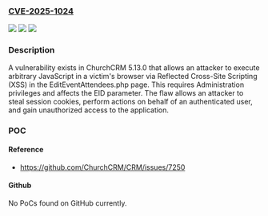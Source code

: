 ### [CVE-2025-1024](https://cve.mitre.org/cgi-bin/cvename.cgi?name=CVE-2025-1024)
![](https://img.shields.io/static/v1?label=Product&message=ChurchCRM&color=blue)
![](https://img.shields.io/static/v1?label=Version&message=%3D%20ChurchCRM%205.13.0%20and%20prior%20&color=brighgreen)
![](https://img.shields.io/static/v1?label=Vulnerability&message=CWE-287%20Improper%20Authentication&color=brighgreen)

### Description

A vulnerability exists in ChurchCRM 5.13.0 that allows an attacker to execute arbitrary JavaScript in a victim's browser via Reflected Cross-Site Scripting (XSS) in the EditEventAttendees.php page. This requires Administration privileges and affects the EID parameter. The flaw allows an attacker to steal session cookies, perform actions on behalf of an authenticated user, and gain unauthorized access to the application.

### POC

#### Reference
- https://github.com/ChurchCRM/CRM/issues/7250

#### Github
No PoCs found on GitHub currently.

